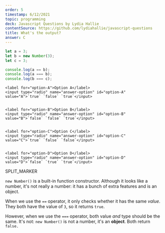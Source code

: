```yaml
---
order: 5
timestamp: 6/12/2021
topic: programming
deck: Javascript Questions by Lydia Hallie
contentSource: https://github.com/lydiahallie/javascript-questions
title: What's the output?
answer: C
---
```


  

```javascript
let a = 3;
let b = new Number(3);
let c = 3;

console.log(a == b);
console.log(a === b);
console.log(b === c);
```


    <label for="option-A">Option A</label>
    <input type="radio" name="answer-option" id="option-A" value="A">`true` `false` `true`</input>
    

    <label for="option-B">Option B</label>
    <input type="radio" name="answer-option" id="option-B" value="B">`false` `false` `true`</input>
    

    <label for="option-C">Option C</label>
    <input type="radio" name="answer-option" id="option-C" value="C">`true` `false` `false`</input>
    

    <label for="option-D">Option D</label>
    <input type="radio" name="answer-option" id="option-D" value="D">`false` `true` `true`</input>
    




SPLIT_MARKER

`new Number()` is a built-in function constructor. Although it looks like a number, it's not really a number: it has a bunch of extra features and is an object.

When we use the `==` operator, it only checks whether it has the same _value_. They both have the value of `3`, so it returns `true`.

However, when we use the `===` operator, both value _and_ type should be the same. It's not: `new Number()` is not a number, it's an **object**. Both return `false.`



